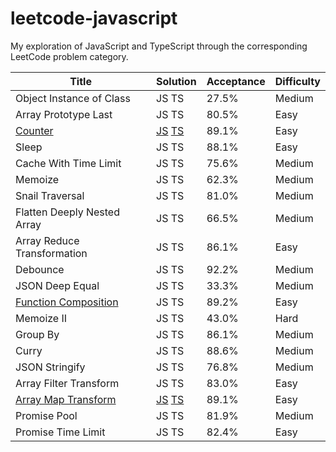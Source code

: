# leetcode-javascript
My exploration of JavaScript and TypeScript through the corresponding LeetCode problem category.

Title | Solution | Acceptance | Difficulty
------|----------|------------|-----------
Object Instance of Class | JS TS | 27.5% | Medium
Array Prototype Last | JS TS | 80.5% | Easy
[Counter](/counter/README.md) | [JS](/counter/solution.js) [TS](/counter/solution.ts) | 89.1% | Easy
Sleep | JS TS | 88.1% | Easy
Cache With Time Limit | JS TS | 75.6% | Medium
Memoize | JS TS | 62.3% | Medium
Snail Traversal | JS TS | 81.0% | Medium
Flatten Deeply Nested Array | JS TS | 66.5% | Medium
Array Reduce Transformation | JS TS | 86.1% | Easy
Debounce | JS TS | 92.2% | Medium
JSON Deep Equal | JS TS | 33.3% | Medium
[Function Composition](/function_composition/README.md) | JS TS | 89.2% | Easy
Memoize II | JS TS | 43.0% | Hard
Group By | JS TS | 86.1% | Medium
Curry | JS TS | 88.6% | Medium
JSON Stringify | JS TS | 76.8% | Medium
Array Filter Transform | JS TS | 83.0% | Easy
[Array Map Transform](/apply_transform_over_each_element_in_array/README.md) | [JS](/apply_transform_over_each_element_in_array/solution.js) [TS](/apply_transform_over_each_element_in_array/solution.ts) | 89.1% | Easy
Promise Pool | JS TS | 81.9% | Medium
Promise Time Limit | JS TS | 82.4% | Easy
